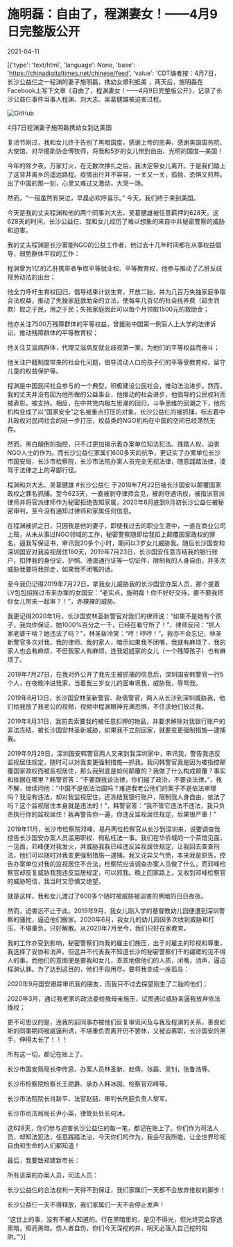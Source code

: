 # 施明磊：自由了，程渊妻女！——4月9日完整版公开

2021-04-11

[{'type': 'text/html', 'language': None, 'base': 'https://chinadigitaltimes.net/chinese/feed', 'value': 'CDT编者按：4月7日，长沙公益仨之一程渊的妻子施明磊，携幼女顺利抵美 ，两天后，施明磊在Facebook上写下文章《自由了，程渊妻女！——4月9日完整版公开》，记录了长沙公益仨事件当事人程渊、刘大志、吴葛健雄被迫害过程。

![GitHub](https://chinadigitaltimes.net/chinese/files/2021/04/2-2.jpeg)

4月7日程渊妻子施明磊携幼女到达美国



复活节刚过，我和女儿终于告别了黑暗国度，感谢上帝的恩典，感谢美国国务院、大使馆、对华援助协会傅牧师，将我和5岁的女儿带到自由、光明的国度—美国！

今年的除夕夜，万家灯火，在无数次挣扎之后，我决定带女儿离开。于是我们踏上了这背井离乡的遥远路程。疫情出行并不容易，一关又一关，孤独、恐惧又煎熬。出了中国的那一刻，心里又难过又激动，大哭一场。

然而，“一宿虽然有哭泣，早晨必欢呼喜乐。” 今天，我们终于来到美国。

今天是我的丈夫程渊和他的两个同事刘大志、吴葛健雄被任意羁押的628天。这628天的时间，长沙公益仨、我和女儿经历了难以想象的来自中共秘密警察的威胁和迫害。

我的丈夫程渊是长沙富能NGO的公益工作者，他过去十几年时间都在从事权益倡导，弱势群体平权的工作：



程渊曾为1亿的乙肝携带者争取平等就业权、平等教育权，他参与推动了乙肝反歧视劳动法的出台；

他全力呼吁生育权回归，倡导结束计划生育，开放二胎，并为几百万失独家庭争取合法权益，推动了失独家庭救助金的立法，使每年几百亿的社会抚养费（超生罚款）取之于民，用之于民；失独家庭因此可以每个月领取1500元的救助金；

他亦关注7500万残障群体的平等权益，曾援助中国第一例盲人上大学的法律诉讼，推动残障群体的平等教育权；

他关注艾滋病群体，代理艾滋病反就业歧视第一案，为他们的平等权益而奋斗；

他关注户籍制度带来的社会化问题，倡导流动人口的孩子们的平等受教育权，留守儿童的权益保护等。



程渊是中国民间社会参与的一个典型，积极建设公民社会，推动法治进步。然而，我的丈夫并没有因为他所做的公益事业，他推动的社会进步，他倡导的公民权利而被表彰，被支持。相反，在中共党内极左思潮的回归，斗争思维的回潮之下，他的机构变成了以“国家安全”之名被重点打压的对象。长沙公益仨的被抓捕，标志着中共政权对民间社会的进一步打压，权益类的NGO机构在中国的空间已经荡然无存。

然而，黑白顛倒的指控，只不过更加揭示着办案单位知法犯法、践踏人权、迫害NGO人士的作为。而长沙公益仨家属们600多天的抗争，更证实了办案单位长沙市国安局，长沙市检察院，长沙市法院办案人员完全无视法律，随意践踏法律，凌驾于法律之上的卑鄙行径。

程渊和刘大志、吴葛健雄 #长沙公益仨 于2019年7月22日被长沙国安以颠覆国家政权之罪名抓捕。至今623天，一直被剥夺律师会见，被剥夺通讯权，被指派官派律师并将官派律师作为秘密拒绝告知家属，2020年8月底到9月初长沙公益仨被秘密审判，至今没有通知过律师和家属任何信息。

在程渊被抓之日，只因我是他的妻子，即使我过去的职业生涯中，一直在商业公司上班，从未从事过NGO领域的工作，秘密警察随即给我扣上颠覆国家政权的罪名，逼我写保证书，审讯我20多个小时，期间以3岁女儿威胁我。随后长沙国安和深圳国安对我监视居住180天，2019年7月23日，长沙国安任意冻结我的银行账户，扣押我的身份证、护照、港澳通行证等一切证件，限制我的人身自由，并多次威胁我要将我抓走，如果我不闭嘴的话。

至今我仍记得2019年7月22日，拿我女儿威胁我的长沙国安办案人员，那个提着LV包包招摇过市来办案的女国安：“老实点，施明磊！你不好好交待，要不要我把你女儿带来一起审？！”，赤裸裸的威胁。

我更记得2020年1月，长沙国安林圣新警官对我们的律师说：“如果不是她有个孩子，我向你保证，她1000%百分之一千，已经在看守所了！”，律师反问：“抓人家老婆干啥？她违法了吗？”，林圣新冷笑：“哼！哼哼！”。我亦不会忘记，林圣新警官多次对我、我的律师、我的家人，暗示如果我不闭嘴，我就有麻烦了，我的家人也会有麻烦，不但我家人有麻烦，连我姐姐家的女儿（一个残障孩子）也有麻烦了。

2019年7月27日，在我对外公开了我先生被抓捕的信息后，深圳国安韩警官一行5个人，在夜晚冲进我家，当着我三岁女儿的面审讯我，威胁我，辱骂我。

2019年8月13日，长沙国安林圣新警官、赵倩警官，两人从长沙到深圳威胁我，他们给我放了我老公的视频，视频中程渊眼神充满恐惧，不住求他们放过我。

2019年8月31日，我前去索要我的被任意扣押的物品，并要求解除对我银行账户的非法冻结，被长沙国安林圣新威胁，如果我不立刻回家，就要变更强制措施—逮捕我。

2019年9月29日，深圳国安韩警官两人又来到我深圳家中，审讯我，警告我违反监视居住规定，随时可以对我变更强制措施—抓我。我问韩警官我是因为被指控颠覆国家政权而被监视居住，那么我到底是如何颠覆的？我做了什么构成颠覆？事实和依据在哪里？韩警官答：“不要跟我谈法律，你们碰了政治，不要谈法律。”，我不解，继续问他：“中国不是依法治国吗？难道我老公他们的案子不是依法审理吗？我没有违法，却对我监视居住，还冻结我银行账户，限制我人身自由，依法了吗？这个监视居住本身就是违法的！”，韩警官答：“我不管它违法不违法，我只负责执行你的监视居住！我再警告你一遍，你违反监视居住规定，后果很严重！”

2019年11月，长沙市检察院邓峰、易丹两位检察官从长沙到深圳来，说要调查我控告长沙国安办案人员滥用职权、徇私枉法一事。我们在华侨城的一个茶馆见面，一见面，邓峰便对我发火，并威胁我我已经违反监视居住规定，让我回去查查刑法，他们可以随时对我变更强制措施—逮捕。我又诧异又气愤，本来我是原告，控告办案单位对我的监视居住不合法，检察院应该调查办案人员做了什么，而邓峰检察官却反复威胁我我违反监居规定，可以抓我。晚上回家路上，又收到邓峰检察官的威胁短信，我当时又恐惧又绝望。

就是这样，我和女儿渡过了600多个随时被威胁被迫害的黑暗的日日夜夜。

然而，迫害远不止于此。2019年9月，我女儿刚入学的基督教幼儿园便遭到深圳警察的骚扰，逼迫他们搬家。2020年6月，我女儿的幼儿园因多次收到威胁和打压，不堪重负，只好解散。从2020年7月至今，我们只好在家教育。

我的工作亦受到影响，秘密警察们向我的雇主们施压，出于对雇主的珍视和尊重，我选择了妥协和消声。但这并不代表我不知道长沙的秘密警察们干的龌蹉的见不得人的事，而他们的意图便是要我和女儿，乖乖地做他们的人质，闭嘴，消声，逼迫程渊认罪。为了达到这目的，他们手段用尽，要将我变成一座孤岛：

2020年9月国安跟踪审讯我的朋友，而我只不过去探望刚生了二胎的他们；

2020年3月，通过我老家的政法委给我母亲施压，试图通过威胁来逼我放弃依法维权；

更不可思议的是，连我的前同事亦被他们反复审讯问及与我及程渊的关系，善良如斯的同事期间被威逼利诱，不堪重负而离开仍不罢休，又被迫离职，长沙国安的黑手，伸得太长了！！！

所有这一切，都记在账上了。

长沙市国安局局长李传思、办案人员林圣新、赵倩、张磊、吴钊，张鲁浩等。

长沙市检察院检察长王勋爵、承办人韩冰囡、检察官邓峰等。

长沙市法院院长肖新平、法官赵喆、审判长刑庭负责人黎军。

长沙市司法局局长尹小英，律管处处长何沐。

这628天，你们参与迫害长沙公益仨的每一笔，都记在账上了。你们作为司法人员，却知法犯法，任意践踏法治，今天你们的作为，我会尽我所能，让全世界珍视自由和生命的人们都知道！

最后，我要致郑建新市长：

所有该案的办案人员，司法人员：

长沙公益仨的合法权利一天得不到保证，我们家属们一天都不会放弃维权的脚步！

长沙公益仨一天不得释放，我们家属们一天不会停止发声！

“这世上的事，没有不被人知道的。行在黑暗里的，是见不得光，但光终究会穿透黑暗，照亮黑暗。伤人者自伤，你们今天深挖的井，明天必落入自己挖的陷阱。”'}]